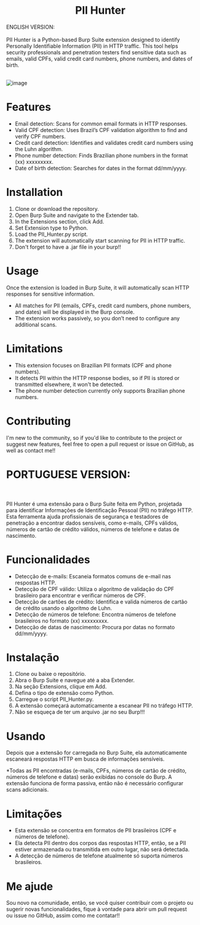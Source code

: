 <h1 align="center"> PII Hunter </h1>
ENGLISH VERSION: <br></br>
PII Hunter is a Python-based Burp Suite extension designed to identify Personally Identifiable Information (PII) in HTTP traffic. This tool helps security professionals and penetration testers find sensitive data such as emails, valid CPFs, valid credit card numbers, phone numbers, and dates of birth.
<br></br>


![image](https://github.com/user-attachments/assets/5dc1d18b-246f-42ae-8345-f159663841d1)


# Features
* Email detection: Scans for common email formats in HTTP responses.
* Valid CPF detection: Uses Brazil’s CPF validation algorithm to find and verify CPF numbers.
* Credit card detection: Identifies and validates credit card numbers using the Luhn algorithm.
* Phone number detection: Finds Brazilian phone numbers in the format (xx) xxxxxxxxx.
* Date of birth detection: Searches for dates in the format dd/mm/yyyy.

# Installation
1. Clone or download the repository.
2. Open Burp Suite and navigate to the Extender tab.
3. In the Extensions section, click Add.
4. Set Extension type to Python.
5. Load the PII_Hunter.py script.
6. The extension will automatically start scanning for PII in HTTP traffic.
7. Don't forget to have a .jar file in your burp!!

# Usage
Once the extension is loaded in Burp Suite, it will automatically scan HTTP responses for sensitive information.

* All matches for PII (emails, CPFs, credit card numbers, phone numbers, and dates) will be displayed in the Burp console.
* The extension works passively, so you don’t need to configure any additional scans.
 
# Limitations
* This extension focuses on Brazilian PII formats (CPF and phone numbers).
* It detects PII within the HTTP response bodies, so if PII is stored or transmitted elsewhere, it won't be detected.
* The phone number detection currently only supports Brazilian phone numbers.

# Contributing
I'm new to the community, so if you'd like to contribute to the project or suggest new features, feel free to open a pull request or issue on GitHub, as well as contact me!!


# PORTUGUESE VERSION: <br></br>

PII Hunter é uma extensão para o Burp Suite feita em Python, projetada para identificar Informações de Identificação Pessoal (PII) no tráfego HTTP. Esta ferramenta ajuda profissionais de segurança e testadores de penetração a encontrar dados sensíveis, como e-mails, CPFs válidos, números de cartão de crédito válidos, números de telefone e datas de nascimento.


# Funcionalidades
* Detecção de e-mails: Escaneia formatos comuns de e-mail nas respostas HTTP.
* Detecção de CPF válido: Utiliza o algoritmo de validação do CPF brasileiro para encontrar e verificar números de CPF.
* Detecção de cartões de crédito: Identifica e valida números de cartão de crédito usando o algoritmo de Luhn.
* Detecção de números de telefone: Encontra números de telefone brasileiros no formato (xx) xxxxxxxxx.
* Detecção de datas de nascimento: Procura por datas no formato dd/mm/yyyy.

# Instalação
1. Clone ou baixe o repositório.
2. Abra o Burp Suite e navegue até a aba Extender.
3. Na seção Extensions, clique em Add.
4. Defina o tipo de extensão como Python.
5. Carregue o script PII_Hunter.py.
6. A extensão começará automaticamente a escanear PII no tráfego HTTP.
7. Não se esqueça de ter um arquivo .jar no seu Burp!!!

# Usando
Depois que a extensão for carregada no Burp Suite, ela automaticamente escaneará respostas HTTP em busca de informações sensíveis.

*Todas as PII encontradas (e-mails, CPFs, números de cartão de crédito, números de telefone e datas) serão exibidas no console do Burp.
A extensão funciona de forma passiva, então não é necessário configurar scans adicionais.

# Limitações
* Esta extensão se concentra em formatos de PII brasileiros (CPF e números de telefone).
* Ela detecta PII dentro dos corpos das respostas HTTP, então, se a PII estiver armazenada ou transmitida em outro lugar, não será detectada.
* A detecção de números de telefone atualmente só suporta números brasileiros.
  
# Me ajude
Sou novo na comunidade, então, se você quiser contribuir com o projeto ou sugerir novas funcionalidades, fique à vontade para abrir um pull request ou issue no GitHub, assim como me contatar!!

